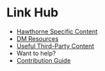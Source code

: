 # Link Hub

- [Hawthorne Specific Content](hawthorne)
- [DM Resources](dm-resources)
- [Useful Third-Party Content](third-party)
- Want to help?
- [Contribution Guide](contribute)

